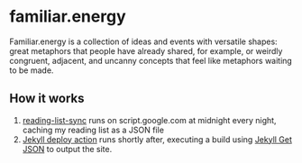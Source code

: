 # familiar.energy

Familiar.energy is a collection of ideas and events with versatile shapes: great metaphors that people have already shared, for example, or weirdly congruent, adjacent, and uncanny concepts that feel like metaphors waiting to be made.

## How it works

1. [reading-list-sync](https://github.com/dave-regan/reading-list-sync) runs on script.google.com at midnight every night, caching my reading list as a JSON file
2. [Jekyll deploy action](https://github.com/jeffreytse/jekyll-deploy-action) runs shortly after, executing a build using [Jekyll Get JSON](https://github.com/brockfanning/jekyll-get-json) to output the site.


